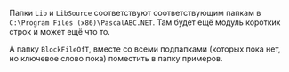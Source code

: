 Папки `Lib` и `LibSource` соответствуют соответствующим папкам в `C:\Program Files (x86)\PascalABC.NET`. Там будет ещё модуль коротких строк и может ещё что то.

А папку `BlockFileOfT`, вместе со всеми подпапками (которых пока нет, но ключевое слово пока) поместить в папку примеров.
